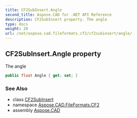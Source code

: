 ```yaml
---
title: CF2SubInsert.Angle
second_title: Aspose.CAD for .NET API Reference
description: CF2SubInsert property. The angle
type: docs
weight: 20
url: /net/aspose.cad.fileformats.cf2/cf2subinsert/angle/
---
```

## CF2SubInsert.Angle property

The angle

```csharp
public float Angle { get; set; }
```

### See Also

* class [CF2SubInsert](../)
* namespace [Aspose.CAD.FileFormats.CF2](../../cf2subinsert/)
* assembly [Aspose.CAD](../../../)


